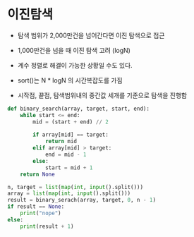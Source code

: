 # 이진탐색
- 탐색 범위가 2,000만건을 넘어간다면 이진 탐색으로 접근
- 1,000만건을 넘을 때 이진 탐색 고려 (logN)
- 계수 정렬로 해결이 가능한 상황일 수도 있다.
- sort()는 N * logN 의 시간복잡도를 가짐


- 시작점, 끝점, 탐색범위내의 중간값 세개를 기준으로 탐색을 진행함
```python
def binary_search(array, target, start, end):
    while start <= end:
        mid = (start + end) // 2
        
        if array[mid] == target:
            return mid
        elif array[mid] > target:
            end = mid - 1
        else:
            start = mid + 1
    return None

n, target = list(map(int, input().split()))
array = list(map(int, input().split()))
result = binary_serach(array, target, 0, n - 1)
if result == None:
    print("nope")
else:
    print(result + 1)
```